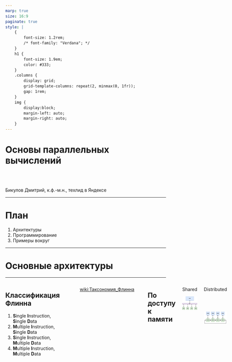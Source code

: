 ```yaml
---
marp: true
size: 16:9
paginate: true
style: |
    {
        font-size: 1.2rem;
        /* font-family: "Verdana"; */
    }
    h1 {
        font-size: 1.9em;
        color: #333;
    }
    .columns {
        display: grid;
        grid-template-columns: repeat(2, minmax(0, 1fr));
        gap: 1rem;
    }
    img {
        display:block;
        margin-left: auto;
        margin-right: auto;
    }
---
```


# Основы параллельных вычислений
<!-- _backgroundColor: #99d6ff -->

<br/><br/>

Бикулов Дмитрий, к.ф.-м.н., техлид в Яндексе

---
# План
<!-- _backgroundColor: #eee -->

1. Архитектуры
2. Программирование
3. Примеры вокруг

---

# Основные архитектуры
<!-- _backgroundColor: #99d6ff -->
<!-- _color: #222 -->

---

<div class="columns">
<div>

## Классификация Флинна

1. **S**ingle **I**nstruction, **S**ingle **D**ata
2. **M**ultiple **I**nstruction, **S**ingle **D**ata
3. **S**ingle **I**nstruction, **M**ultiple **D**ata
4. **M**ultiple **I**nstruction, **M**ultiple **D**ata

</div>
<div>

<div class="columns">
<div>

![](assets/sisd.png)
![](assets/simd.png)

</div>
<div>

![](assets/misd.png)
![](assets/mimd.png)

</div>
</div>

</div>

[wiki:Таксономия_Флинна](https://ru.wikipedia.org/wiki/Таксономия_Флинна)

---

## По доступу к памяти

<div class="columns">
<div>

Shared

![](assets/shared_memory.png)

</div>
<div>

Distributed

<br/>
<br/>

![](assets/distributed_memory.png)

</div>
</div>

---

<div class="columns">
<div>

## Другие классификации

- Классификация Фенга
- Классификация Шнайдера
- Классификация Джонсона
- https://parallel.ru/search/node/классификация

</div>
<div>


![](assets/5min.png)

</div>
</div>

---

## Фактически доступно
- собственный ноутбук
- видеокарта
- один или несколько серверов в облаке
- *суперкомпьютер*

---

## Собственный ноутбук
Ограничения:
- мало ресурсов
- не масштабируется
- обжигает коленки

Плюсы:
- привычно
- быстрый запуск и отладка
- можно сразу добавить любую визуализацию

---

## Видеокарты
Ограничения:
- хороши только для некоторого класса задач
- нужно писать код специально под них

Плюсы:
- можно получить x10 производительности
- энергоэффективны

<br>

[Ampere GA102 GPU Architecture whitepaper](https://www.nvidia.com/content/PDF/nvidia-ampere-ga-102-gpu-architecture-whitepaper-v2.1.pdf)

---

![bg 100%](assets/ampere.png)

---

<div class="columns">
<div>

## Облака
Ограничения:
- дорого
- непривычно
- консолька

Плюсы:
- масштабируется
- есть видеокарты

<br>

[Экскурсия по ДЦ Яндекса](https://www.youtube.com/watch?v=xbNPpD43uvE)

</div>
<div>

![h:18cm](assets/cloud.png)

</div>
</div>

---

<div class="columns">
<div>

## Суперкомпьютеры
- Ломоносов-2 в МГУ
- [Суперкомпьютеры](https://yandex.ru/supercomputers) в Яндексе
- В [Сбере](https://sbercloud.ru/ru/christofari)

<br>

[wiki:Top500](https://ru.wikipedia.org/wiki/Top500)

</div>
<div>

![](assets/lomonosov2.jpeg)

картинка с сайта parallel.ru

</div>
</div>

---

## Штош

- у вас модель считается 10 минут на **ноутбуке**? Вам и так хорошо, оставайтесь на нём
- у вас гидродинамика, нейронки, конечные элементы, что-угодно-много-одинакового и в пространстве? Вам нужен **GPU**
- не лезет на один компьютер или GPU? **Облака** в помощь
- не лезет на один компьютер и в облаках тормозит? Остаётся **суперкомпьютер**

![w:5cm](assets/shtosh.jpeg)

---

# Параллельность в `коде`
<!-- _backgroundColor: #99d6ff -->
<!-- _color: #222 -->

---

## OpenMP

[wiki:OpenMP](https://ru.wikipedia.org/wiki/OpenMP), openmp.cpp в примерах

```cpp
// src/openmp.cpp
std::vector<double> a, b, c;
const auto N = 1'000'000;

a.resize(N); b.resize(N); c.resize(N);

omp_set_dynamic(0);      // запретить библиотеке openmp менять число потоков во время исполнения
omp_set_num_threads(10); // установить число потоков в 10

std::chrono::steady_clock::time_point begin = std::chrono::steady_clock::now();

#pragma omp parallel for
for (size_t i = 0; i < N; ++i) {
    for (size_t j = 0; j < 1'000; ++j) {
        a[i] += std::log(j + 1 + i * 1.0);
        b[i] += std::sqrt(std::exp(i * 2.0)) + j;
        c[i] += std::sqrt(std::pow(a[i] + b[i], 3)) + j;
    }
}

std::chrono::steady_clock::time_point end = std::chrono::steady_clock::now();

std::cout << std::chrono::duration_cast<std::chrono::microseconds>(end - begin).count() << "[µs]" << std::endl;
return 0;
```

---

## MPI

[wiki:MPI](https://ru.wikipedia.org/wiki/Message_Passing_Interface), [Лекция](https://cs.petrsu.ru/~kulakov/courses/parallel/lect/mpi.pdf), [Документация](https://www.mpi-forum.org/docs/mpi-4.0/mpi40-report.pdf)

```cpp
// src/mpiex.cpp
if (processRank != 0) {
    for (size_t i = 0; i < N / clusterSize; ++i) {
        for (size_t j = 0; j < 1'000; ++j) {
            a[i] += std::log(j + 1 + i * 1.0);
            b[i] += std::sqrt(std::exp(i * 2.0)) + j;
            c[i] += std::sqrt(std::pow(a[i] + b[i], 3)) + j;
        }
    }

    MPI_Send((const void*)&a[0], N, MPI_DOUBLE, 0, 1, MPI_COMM_WORLD);
    MPI_Send((const void*)&b[0], N, MPI_DOUBLE, 0, 2, MPI_COMM_WORLD);
    MPI_Send((const void*)&c[0], N, MPI_DOUBLE, 0, 3, MPI_COMM_WORLD);
} else {

    const auto chunkSize = N / (clusterSize - 1);

    MPI_Status mpiStatus;
    for (int i = 1; i < clusterSize; ++i) {
        MPI_Recv(&a[(i-1)*chunkSize], chunkSize, MPI_DOUBLE, i, 1, MPI_COMM_WORLD, &mpiStatus);
        MPI_Recv(&b[(i-1)*chunkSize], chunkSize, MPI_DOUBLE, i, 2, MPI_COMM_WORLD, &mpiStatus);
        MPI_Recv(&c[(i-1)*chunkSize], chunkSize, MPI_DOUBLE, i, 3, MPI_COMM_WORLD, &mpiStatus);
    }

    std::chrono::steady_clock::time_point end = std::chrono::steady_clock::now();
    std::cout << std::chrono::duration_cast<std::chrono::microseconds>(end - begin).count() << "[µs]" << std::endl;
}
```

---

## Потоки

```cpp
// src/thread.cpp

void long_task(std::vector<double>& a) {
    for (auto& aa : a) {
        aa = 3 * 3;
    }
}

int main(int, char**) {
    std::vector<double> a;
    a.resize(100);

    std::thread th(long_task, std::ref(a));
    th.join();
    for (auto i = 0; i < 100; ++i) {
        std::cout << a[i] << " ";
    }
    std::cout << std::endl;

    return 0;
}
```

---

## Python: потоки, процессы и корутины

- в Python есть GIL [wiki:GIL](https://ru.wikipedia.org/wiki/Глобальная_блокировка_интерпретатора)
- [the GIL and its effects on Python multithreading](https://tenthousandmeters.com/blog/python-behind-the-scenes-13-the-gil-and-its-effects-on-python-multithreading/)
- multiprocessing
- async

---

## CUDA

```cpp
__global__ void vectorAdd(const float *A, const float *B, float *C, int numElements) {
    int i = blockDim.x * blockIdx.x + threadIdx.x;

    if (i < numElements) {
        C[i] = A[i] + B[i] + 0.0f;
    }
}

int main(void) {
    // ...
    float *h_A = (float *)malloc(size);
    // ...

    for (int i = 0; i < numElements; ++i) {
        h_A[i] = rand() / (float)RAND_MAX;
        // ...
    }

    float *d_A = NULL;
    cudaMalloc((void **)&d_A, size);

    // ...
    cudaMemcpy(d_A, h_A, size, cudaMemcpyHostToDevice);
    // ...

    int threadsPerBlock = 256;
    int blocksPerGrid = (numElements + threadsPerBlock - 1) / threadsPerBlock;

    vectorAdd<<<blocksPerGrid, threadsPerBlock>>>(d_A, d_B, d_C, numElements);

    cudaMemcpy(h_C, d_C, size, cudaMemcpyDeviceToHost);
```

---

# Полезно знать
<!-- _backgroundColor: #99d6ff -->
<!-- _color: #222 -->

---

## MapReduce

![](assets/mapreduce.png)

<br>

[Podlodka #258 — Распределенные вычисления](https://podlodka.io/258)

---

## Брокер сообщений

![w:20cm](assets/message_broker.png)

- [wiki:Брокер сообщений](https://ru.wikipedia.org/wiki/Брокер_сообщений)
- [RabbitMQ](https://www.rabbitmq.com/)
- [Kafka](https://kafka.apache.org/)

[Podlodka #277 - Менеджеры очередей](https://podlodka.io/277)

---

# Примеры параллельных вычислений вокруг нас
<!-- _backgroundColor: #99d6ff -->
<!-- _color: #222 -->

---

## Гидродинамика: Lattice Boltzmann Method

<div class="columns">
<div>

![](assets/p=085.png)

</div>
<div>

![](assets/propp2.png)

</div>
</div>

[Диссертация Бикулов - Моделирование явлений переноса...](assets/bikulov_diss_v1.7.pdf)

---

## Нейросети

[github:Stable Diffusion](https://github.com/CompVis/stable-diffusion)

![w:16cm](assets/stablediff.png)

Картинка с [stability.ai](https://stability.ai/blog/stable-diffusion-public-release)

---

<div class="columns">
<div>

## Моделирование частиц

<br>

Картинка из [примеров CUDA](https://github.com/zchee/cuda-sample/tree/master/5_Simulations/particles)

<br>

почитайте код, там много оптимизаций :)


</div>
<div>

![w:12cm](assets/particles.png)

</div>
</div>

---

# Спасибо! Вопросы?

Классификация Флинна, По доступу к памяти, Другие классификации, Фактически доступно, Собственный ноутбук, Видеокарты, Облака, Суперкомпьютеры, Штош

OpenMP, MPI, Потоки, Python: потоки, процессы и корутины, CUDA, MapReduce, Брокер сообщений

Гидродинамика: Lattice Boltzmann Method, Нейросети, Моделирование частиц
